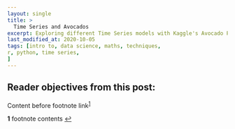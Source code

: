 ```yaml
---
layout: single
title: > 
  Time Series and Avocados
excerpt: Exploring different Time Series models with Kaggle's Avocado Prices dataset
last_modified_at: 2020-10-05
tags: [intro to, data science, maths, techniques,
r, python, time series,
]
---
```




<!-- #TODO
-
-->

<!-- reference style links -->
[the goog]: https://google.com  
<!-- end reference style links -->

Reader objectives from this post:
-


Content before footnote link<sup id="a1">[1](#f1)</sup>

<!-- footnotes -->
<b id="f1">1</b> footnote contents [↩](#a1)
